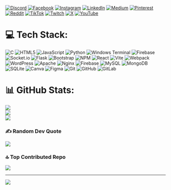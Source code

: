 
[![Discord](https://img.shields.io/badge/Discord-%237289DA.svg?logo=discord&logoColor=white)](https://discord.gg/xo_yosi) [![Facebook](https://img.shields.io/badge/Facebook-%231877F2.svg?logo=Facebook&logoColor=white)](https://facebook.com/xo_yosi) [![Instagram](https://img.shields.io/badge/Instagram-%23E4405F.svg?logo=Instagram&logoColor=white)](https://instagram.com/xo_yosi) [![LinkedIn](https://img.shields.io/badge/LinkedIn-%230077B5.svg?logo=linkedin&logoColor=white)](https://linkedin.com/in/xo_yosi) [![Medium](https://img.shields.io/badge/Medium-12100E?logo=medium&logoColor=white)](https://medium.com/@xo_yosi) [![Pinterest](https://img.shields.io/badge/Pinterest-%23E60023.svg?logo=Pinterest&logoColor=white)](https://pinterest.com/xo_yosi) [![Reddit](https://img.shields.io/badge/Reddit-%23FF4500.svg?logo=Reddit&logoColor=white)](https://reddit.com/user/xo_yosi) [![TikTok](https://img.shields.io/badge/TikTok-%23000000.svg?logo=TikTok&logoColor=white)](https://tiktok.com/@xo_yosi) [![Twitch](https://img.shields.io/badge/Twitch-%239146FF.svg?logo=Twitch&logoColor=white)](https://twitch.tv/xo_yosi) [![X](https://img.shields.io/badge/X-black.svg?logo=X&logoColor=white)](https://x.com/xo_yosi) [![YouTube](https://img.shields.io/badge/YouTube-%23FF0000.svg?logo=YouTube&logoColor=white)](https://youtube.com/@xo_yosi) 

# 💻 Tech Stack:
![C](https://img.shields.io/badge/c-%2300599C.svg?style=for-the-badge&logo=c&logoColor=white) ![HTML5](https://img.shields.io/badge/html5-%23E34F26.svg?style=for-the-badge&logo=html5&logoColor=white) ![JavaScript](https://img.shields.io/badge/javascript-%23323330.svg?style=for-the-badge&logo=javascript&logoColor=%23F7DF1E) ![Python](https://img.shields.io/badge/python-3670A0?style=for-the-badge&logo=python&logoColor=ffdd54) ![Windows Terminal](https://img.shields.io/badge/Windows%20Terminal-%234D4D4D.svg?style=for-the-badge&logo=windows-terminal&logoColor=white) ![Firebase](https://img.shields.io/badge/firebase-%23039BE5.svg?style=for-the-badge&logo=firebase) ![Socket.io](https://img.shields.io/badge/Socket.io-black?style=for-the-badge&logo=socket.io&badgeColor=010101) ![Flask](https://img.shields.io/badge/flask-%23000.svg?style=for-the-badge&logo=flask&logoColor=white) ![Bootstrap](https://img.shields.io/badge/bootstrap-%238511FA.svg?style=for-the-badge&logo=bootstrap&logoColor=white) ![NPM](https://img.shields.io/badge/NPM-%23CB3837.svg?style=for-the-badge&logo=npm&logoColor=white) ![React](https://img.shields.io/badge/react-%2320232a.svg?style=for-the-badge&logo=react&logoColor=%2361DAFB) ![Vite](https://img.shields.io/badge/vite-%23646CFF.svg?style=for-the-badge&logo=vite&logoColor=white) ![Webpack](https://img.shields.io/badge/webpack-%238DD6F9.svg?style=for-the-badge&logo=webpack&logoColor=black) ![WordPress](https://img.shields.io/badge/WordPress-%23117AC9.svg?style=for-the-badge&logo=WordPress&logoColor=white) ![Apache](https://img.shields.io/badge/apache-%23D42029.svg?style=for-the-badge&logo=apache&logoColor=white) ![Nginx](https://img.shields.io/badge/nginx-%23009639.svg?style=for-the-badge&logo=nginx&logoColor=white) ![Firebase](https://img.shields.io/badge/firebase-a08021?style=for-the-badge&logo=firebase&logoColor=ffcd34) ![MySQL](https://img.shields.io/badge/mysql-4479A1.svg?style=for-the-badge&logo=mysql&logoColor=white) ![MongoDB](https://img.shields.io/badge/MongoDB-%234ea94b.svg?style=for-the-badge&logo=mongodb&logoColor=white) ![SQLite](https://img.shields.io/badge/sqlite-%2307405e.svg?style=for-the-badge&logo=sqlite&logoColor=white) ![Canva](https://img.shields.io/badge/Canva-%2300C4CC.svg?style=for-the-badge&logo=Canva&logoColor=white) ![Figma](https://img.shields.io/badge/figma-%23F24E1E.svg?style=for-the-badge&logo=figma&logoColor=white) ![Git](https://img.shields.io/badge/git-%23F05033.svg?style=for-the-badge&logo=git&logoColor=white) ![GitHub](https://img.shields.io/badge/github-%23121011.svg?style=for-the-badge&logo=github&logoColor=white) ![GitLab](https://img.shields.io/badge/gitlab-%23181717.svg?style=for-the-badge&logo=gitlab&logoColor=white)

# 📊 GitHub Stats:
![](https://github-readme-stats.vercel.app/api?username=xo-yosi&theme=dark&hide_border=false&include_all_commits=false&count_private=false)<br/>
![](https://github-readme-streak-stats.herokuapp.com/?user=xo-yosi&theme=dark&hide_border=false)<br/>
![](https://github-readme-stats.vercel.app/api/top-langs/?username=xo-yosi&theme=dark&hide_border=false&include_all_commits=false&count_private=false&layout=compact)

### ✍️ Random Dev Quote
![](https://quotes-github-readme.vercel.app/api?quote=Never%20Give%20Up)

### 🔝 Top Contributed Repo
![](https://github-contributor-stats.vercel.app/api?username=xo-yosi&limit=5&theme=dark&combine_all_yearly_contributions=true)

---
[![](https://visitcount.itsvg.in/api?id=xo-yosi&icon=0&color=0)](https://visitcount.itsvg.in)

<!-- Proudly created with GPRM ( https://gprm.itsvg.in ) -->
